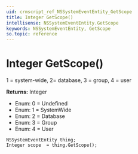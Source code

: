 ```yaml
---
uid: crmscript_ref_NSSystemEventEntity_GetScope
title: Integer GetScope()
intellisense: NSSystemEventEntity.GetScope
keywords: NSSystemEventEntity, GetScope
so.topic: reference
---
```


# Integer GetScope()

1 = system-wide, 2= database, 3 = group, 4 = user

**Returns:** Integer

* Enum: 0 = Undefined
* Enum: 1 = SystemWide
* Enum: 2 = Database
* Enum: 3 = Group
* Enum: 4 = User

```crmscript
NSSystemEventEntity thing;
Integer scope  = thing.GetScope();
```

